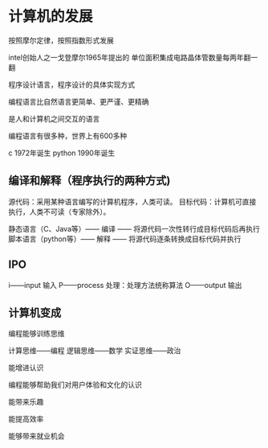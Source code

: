 # 计算机的发展

按照摩尔定律，按照指数形式发展

intel创始人之一戈登摩尔1965年提出的
单位面积集成电路晶体管数量每两年翻一翻

程序设计语言，程序设计的具体实现方式

编程语言比自然语言更简单、更严谨、更精确

是人和计算机之间交互的语言

编程语言有很多种，世界上有600多种

c 1972年诞生
python 1990年诞生

## 编译和解释（程序执行的两种方式)

源代码：采用某种语言编写的计算机程序，人类可读。
目标代码：计算机可直接执行，人类不可读（专家除外）。

静态语言（C、Java等）——    编译 ——   将源代码一次性转行成目标代码后再执行
脚本语言（python等）——    解释 ——   将源代码逐条转换成目标代码并执行

## IPO

i——input 输入
P——process 处理：处理方法统称算法
O——output 输出

## 计算机变成

编程能够训练思维

计算思维——编程
逻辑思维——数学
实证思维——政治

能增进认识

编程能够帮助我们对用户体验和文化的认识

能带来乐趣

能提高效率

能够带来就业机会






